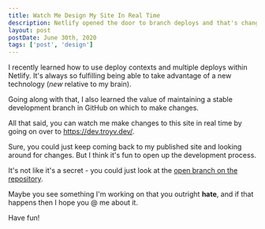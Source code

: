 ```yaml
---
title: Watch Me Design My Site In Real Time
description: Netlify opened the door to branch deploys and that's changed my development process for the better. Watch me make this site better in real time!
layout: post
postDate: June 30th, 2020
tags: ['post', 'design']
---
```

I recently learned how to use deploy contexts and multiple deploys within Netlify. It's always so fulfilling being able to take advantage of a new technology (_new_ relative to my brain).

Going along with that, I also learned the value of maintaining a stable development branch in GitHub on which to make changes.

All that said, you can watch me make changes to this site in real time by going on over to https://dev.troyv.dev/.

Sure, you could just keep coming back to my published site and looking around for changes. But I think it's fun to open up the development process.

It's not like it's a secret - you could just look at the [open branch on the repository](https://github.com/troyvassalotti/personal-site/tree/dev).

Maybe you see something I'm working on that you outright **hate**, and if that happens then I hope you @ me about it.

Have fun!
